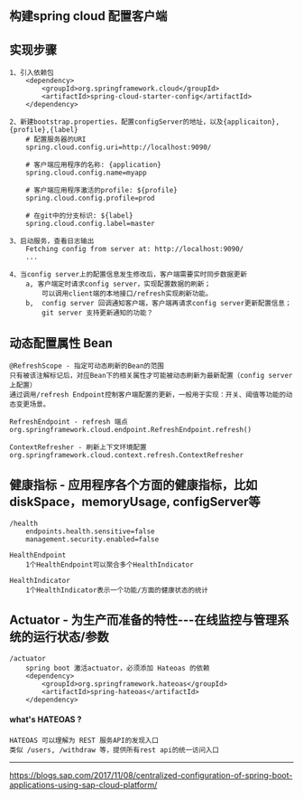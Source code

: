 ## 构建spring cloud 配置客户端

## 实现步骤
	
	1、引入依赖包
		<dependency>
			<groupId>org.springframework.cloud</groupId>
			<artifactId>spring-cloud-starter-config</artifactId>
		</dependency>
		
	2、新建bootstrap.properties，配置configServer的地址，以及{applicaiton},{profile},{label}
		# 配置服务器的URI
		spring.cloud.config.uri=http://localhost:9090/
		
		# 客户端应用程序的名称: {application}
		spring.cloud.config.name=myapp
		
		# 客户端应用程序激活的profile: ${profile}
		spring.cloud.config.profile=prod
		
		# 在git中的分支标识: ${label}
		spring.cloud.config.label=master
		
	3、启动服务，查看日志输出
		Fetching config from server at: http://localhost:9090/
		...
		
	4、当config server上的配置信息发生修改后，客户端需要实时同步数据更新
		a, 客户端定时请求config server，实现配置数据的刷新；
			可以调用client端的本地接口/refresh实现刷新功能。
		b,	config server 回调通知客户端，客户端再请求config server更新配置信息；
			git server 支持更新通知的功能？
			
		
## 动态配置属性 Bean
	
	@RefreshScope - 指定可动态刷新的Bean的范围
	只有被该注解标记后，对应Bean下的相关属性才可能被动态刷新为最新配置（config server上配置）
    通过调用/refresh Endpoint控制客户端配置的更新，一般用于实现：开关、阈值等功能的动态变更场景。
	
	RefreshEndpoint - refresh 端点
	org.springframework.cloud.endpoint.RefreshEndpoint.refresh()
	
	ContextRefresher - 刷新上下文环境配置
	org.springframework.cloud.context.refresh.ContextRefresher


## 健康指标 - 应用程序各个方面的健康指标，比如diskSpace，memoryUsage, configServer等
	
	/health	
		endpoints.health.sensitive=false
		management.security.enabled=false
		
	HealthEndpoint
		1个HealthEndpoint可以聚合多个HealthIndicator
		
	HealthIndicator	
        1个HealthIndicator表示一个功能/方面的健康状态的统计
        

## Actuator - 为生产而准备的特性---在线监控与管理系统的运行状态/参数
	/actuator 
		spring boot 激活actuator，必须添加 Hateoas 的依赖
		<dependency>
			<groupId>org.springframework.hateoas</groupId>
			<artifactId>spring-hateoas</artifactId>
		</dependency>
	

#### what's HATEOAS ?
	HATEOAS 可以理解为 REST 服务API的发现入口
	类似 /users, /withdraw 等，提供所有rest api的统一访问入口
	

-------------
	
https://blogs.sap.com/2017/11/08/centralized-configuration-of-spring-boot-applications-using-sap-cloud-platform/
	